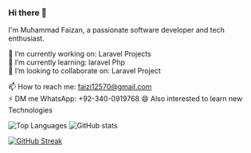### Hi there 👋

I'm Muhammad Faizan, a passionate software developer and tech enthusiast.

🔭 I’m currently working on: Laravel Projects<br>
🌱 I’m currently learning: laravel Php<br>
👯 I’m looking to collaborate on: Laravel Project <br>
<!-- 💬 Ask me about: [Your areas of expertise or interests]-->
📫 How to reach me: faizi12570@gmail.com<br>
⚡ DM me WhatsApp: +92-340-0919768
😄 Also interested to learn new Technologies
<!--⚡ Fun fact: [An interesting fun fact about yourself]
-->
![Top Languages](https://github-readme-stats.vercel.app/api/top-langs/?username=faizan150&layout=compact&theme=radical)
![GitHub stats](https://github-readme-stats.vercel.app/api?username=faizan150&show_icons=true&count_private=true&hide=prs,issues&theme=radical)

[![GitHub Streak](https://github-readme-streak-stats.herokuapp.com/?user=faizan150&layout=compact&theme=radical)](https://git.io/streak-stats)


<!--
Feel free to explore my repositories to find some cool projects. If you find anything interesting, don't hesitate to contribute or reach out to me. Let's learn and grow together!
-->

<!--[![GitHub stats](https://github-readme-stats.vercel.app/api?username=your_username&show_icons=true&count_private=true&hide=prs,issues&theme=radical)](https://github.com/your_username)
-->
